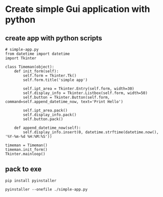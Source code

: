 # Create simple Gui application with python

## create app with python scripts

    # simple-app.py
    from datetime import datetime
    import Tkinter

    class Timeman(object):
        def init_form(self):
            self.form = Tkinter.Tk()
            self.form.title('simple app')

            self.ipt_area = Tkinter.Entry(self.form, width=30)
            self.display_info = Tkinter.Listbox(self.form, width=50)
            self.button = Tkinter.Button(self.form, command=self.append_datetime_now, text='Print Hello')

            self.ipt_area.pack()
            self.display_info.pack()
            self.button.pack()

        def append_datetime_now(self):
            self.display_info.insert(0, datetime.strftime(datetime.now(), '%Y-%m-%d %H:%M:%S'))

    timeman = Timeman()
    timeman.init_form()
    Tkinter.mainloop()

## pack to exe

    pip install pyinstaller

    pyinstaller --onefile ./simple-app.py
